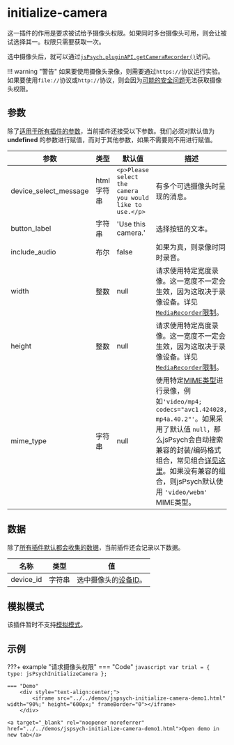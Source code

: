 # initialize-camera

这一插件的作用是要求被试给予摄像头权限。如果同时多台摄像头可用，则会让被试选择其一。权限只需要获取一次。

选中摄像头后，就可以通过[`jsPsych.pluginAPI.getCameraRecorder()`](../reference/jspsych-pluginAPI.md#getcamerarecorder)访问。

!!! warning "警告"
    如果要使用摄像头录像，则需要通过`https://`协议运行实验。如果要使用`file://`协议或`http://`协议，则会因为[可能的安全问题](https://blog.mozilla.org/webrtc/camera-microphone-require-https-in-firefox-68/)无法获取摄像头权限。

## 参数

除了[适用于所有插件的参数](../overview/plugins.md#parameters-available-in-all-plugins#_3)，当前插件还接受以下参数。我们必须对默认值为 **undefined** 的参数进行赋值，而对于其他参数，如果不需要则不用进行赋值。

参数 | 类型 | 默认值 | 描述 
----------|------|---------------|------------
device_select_message | html字符串 | `<p>Please select the camera you would like to use.</p>` | 有多个可选摄像头时呈现的消息。
button_label | 字符串 | 'Use this camera.' | 选择按钮的文本。
include_audio | 布尔 | false | 如果为真，则录像时同时录音。
width | 整数 | null | 请求使用特定宽度录像。这一宽度不一定会生效，因为这取决于录像设备。详见[`MediaRecorder`限制](https://developer.mozilla.org/en-US/docs/Web/API/Media_Streams_API/Constraints#requesting_a_specific_value_for_a_setting)。
height | 整数 | null | 请求使用特定高度录像。这一宽度不一定会生效，因为这取决于录像设备。详见[`MediaRecorder`限制](https://developer.mozilla.org/en-US/docs/Web/API/Media_Streams_API/Constraints#requesting_a_specific_value_for_a_setting)。
mime_type | 字符串 | null | 使用特定[MIME类型](https://developer.mozilla.org/en-US/docs/Web/API/MediaRecorder/mimeType)进行录像，例如`'video/mp4; codecs="avc1.424028, mp4a.40.2"'`。如果采用了默认值 `null`，那么jsPsych会自动搜索兼容的封装/编码格式组合，常见组合[详见这里](../reference/jspsych-pluginAPI.md#initializecamerarecorder)。如果没有兼容的组合，则jsPsych默认使用 `'video/webm'` MIME类型。


## 数据

除了[所有插件默认都会收集的数据](../overview/plugins.md#_4)，当前插件还会记录以下数据。

| 名称 | 类型 | 值 |
| ---- | ---- | -- |
device_id | 字符串 | 选中摄像头的[设备ID](https://developer.mozilla.org/en-US/docs/Web/API/MediaDeviceInfo/deviceId)。

## 模拟模式

该插件暂时不支持[模拟模式](../overview/simulation.md)。

## 示例

???+ example "请求摄像头权限"
    === "Code"
        ```javascript
        var trial = {
            type: jsPsychInitializeCamera
        };
        ```

    === "Demo"
        <div style="text-align:center;">
            <iframe src="../../demos/jspsych-initialize-camera-demo1.html" width="90%;" height="600px;" frameBorder="0"></iframe>
        </div>

    <a target="_blank" rel="noopener noreferrer" href="../../demos/jspsych-initialize-camera-demo1.html">Open demo in new tab</a>
